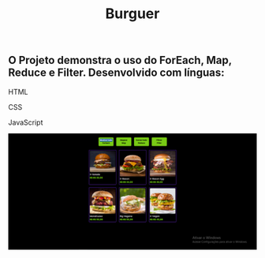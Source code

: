 <h1 align="center">Burguer</h1>
<br>
<h2> O Projeto demonstra o uso do ForEach, Map, Reduce e Filter. Desenvolvido com línguas:</h2>
<p>HTML</p>
<p>CSS</p>
<p>JavaScript</p>
<img src="https://raw.githubusercontent.com/JoaoVitorRodriguesSouza/burguer-project/a45630b998c324765008fc5fa32a951da8b029d8/photo.PNG"/>
<br>
